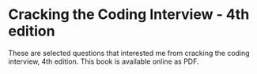 # Cracking the Coding Interview - 4th edition

These are selected questions that interested me from cracking the coding interview, 4th edition. This book is available online as PDF.